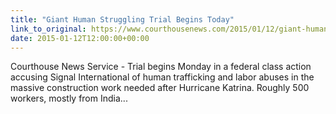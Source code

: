 ```yaml
---
title: "Giant Human Struggling Trial Begins Today"
link_to_original: https://www.courthousenews.com/2015/01/12/giant-human-smuggling-trial-begins-today.htm  
date: 2015-01-12T12:00:00+00:00
---
```

  
Courthouse News Service - Trial begins Monday in a federal class action accusing Signal International of human trafficking and labor abuses in the massive construction work needed after Hurricane Katrina. Roughly 500 workers, mostly from India...  


